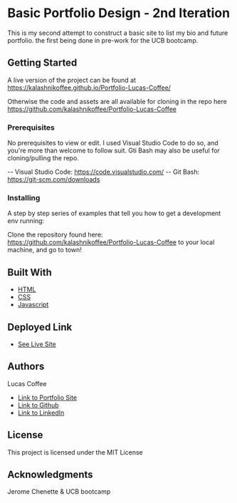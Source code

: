 # Basic Portfolio Design - 2nd Iteration

This is my second attempt to construct a basic site to list my bio and future portfolio. the first being done in pre-work for the UCB bootcamp.

## Getting Started

A live version of the project can be found at 
https://kalashnikoffee.github.io/Portfolio-Lucas-Coffee/

Otherwise the code and assets are all available for cloning in the repo here
https://github.com/kalashnikoffee/Portfolio-Lucas-Coffee

### Prerequisites

No prerequisites to view or edit. I used Visual Studio Code to do so, and you're more than welcome to follow suit. Gti Bash may also be useful for cloning/pulling the repo.

-- Visual Studio Code: https://code.visualstudio.com/
-- Git Bash: https://git-scm.com/downloads


### Installing

A step by step series of examples that tell you how to get a development env running:

Clone the repository found here: https://github.com/kalashnikoffee/Portfolio-Lucas-Coffee to your local machine, and go to town!



## Built With

* [HTML](https://developer.mozilla.org/en-US/docs/Web/HTML)
* [CSS](https://developer.mozilla.org/en-US/docs/Web/CSS)
* [Javascript](https://developer.mozilla.org/en-US/docs/Web/JavaScript)

## Deployed Link

* [See Live Site](https://kalashnikoffee.github.io/Portfolio-Lucas-Coffee/)


## Authors

Lucas Coffee

- [Link to Portfolio Site](https://kalashnikoffee.github.io/Portfolio-Lucas-Coffee/)
- [Link to Github](https://github.com/kalashnikoffee)
- [Link to LinkedIn](https://www.linkedin.com/in/lucas-coffee-08853719/)


## License

This project is licensed under the MIT License 

## Acknowledgments

Jerome Chenette 
&
UCB bootcamp
